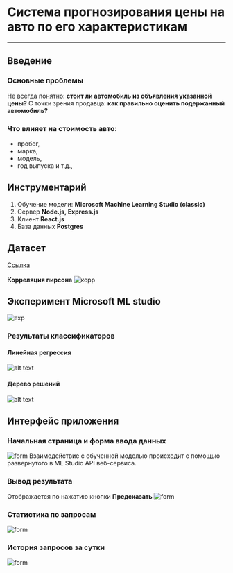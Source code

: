 # Система прогнозирования цены на авто по его характеристикам
____
## Введение
### Основные проблемы
Не всегда понятно: **стоит ли автомобиль из объявления указанной цены?**
С точки зрения продавца: **как правильно оценить подержанный автомобиль?**

### Что влияет на стоимость авто:
+ пробег, 
+ марка, 
+ модель, 
+ год выпуска и т.д.,

## Инструментарий
1. Обучение модели: **Microsoft Machine Learning Studio (classic)**
2. Сервер **Node.js, Express.js**
3. Клиент **React.js**
4. База данных **Postgres**

## Датасет
[Ссылка](https://www.kaggle.com/kukuroo3/used-car-price-dataset-competition-format?select=X_train.csv) <br></br>
**Корреляция пирсона**
![корр](https://live.staticflickr.com/65535/51772981829_9283ece525_c.jpg)

## Эксперимент Microsoft ML studio
![exp](https://live.staticflickr.com/65535/51773227635_5e261c6d85_z.jpg)
### Результаты классификаторов
#### Линейная регрессия
![alt text](https://live.staticflickr.com/65535/51772342751_616875116d_n.jpg)
#### Дерево решений
![alt text](https://live.staticflickr.com/65535/51772584768_288dc8d6cc_m.jpg)

## Интерфейс приложения

### Начальная страница и форма ввода данных
![form](https://live.staticflickr.com/65535/51771484827_0f41f7b73f_b.jpg)
Взаимодействие с обученной моделью происходит с помощью развернутого в ML Studio API веб-сервиса.

### Вывод результата
Отображается по нажатию кнопки **Предсказать**
![form](https://live.staticflickr.com/65535/51773191710_539584bbb5_b.jpg)

### Статистика по запросам
![form](https://live.staticflickr.com/65535/51772307611_db14859ea0.jpg)

### История запросов за сутки
![form](https://live.staticflickr.com/65535/51773244870_ccde4a8dc9_w.jpg)
